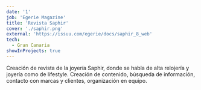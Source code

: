 ```yaml
---
date: '1'
job: 'Egerie Magazine'
title: 'Revista Saphir'
cover: './saphir.png'
external: 'https://issuu.com/egerie/docs/saphir_8_web'
tech:
  - Gran Canaria
showInProjects: true
---
```


Creación de revista de la joyería Saphir, donde se habla de alta relojería y joyería como de lifestyle. Creación de contenido, búsqueda de información, contacto con marcas y clientes, organización en equipo.